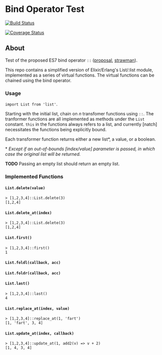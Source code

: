# Bind Operator Test

[![Build Status](https://semaphoreci.com/api/v1/projects/c36ee1ae-c85d-447b-b358-864cc2ee5fdc/533839/badge.svg)](https://semaphoreci.com/dancouper/bind-operator-test)

[![Coverage Status](https://coveralls.io/repos/DanCouper/bind-operator-test/badge.svg?branch=master&service=github)](https://coveralls.io/github/DanCouper/bind-operator-test?branch=master)

## About

Test of the proposed ES7 bind operator `::` ([proposal](https://github.com/zenparsing/es-function-bind), [strawman](http://wiki.ecmascript.org/doku.php?id=strawman:bind_operator)).

This repo contains a simplified version of Elixir/Erlang's List/:list module, implemented as a series of virtual functions. The virtual functions can be chained using the bind operator.

### Usage

`import List from 'list'`.

Starting with the initial list, chain on *n* transfomer functions using `::`.
The tranformer functions are all implemented as methods under the `List` constant. `this` in the functions always refers to a list, and currently [natch] necessitates the functions being explicitly bound.

Each transformer function returns either a new list*, a value, or a boolean.

\* *Except if an out-of-bounds [index/value] parameter is passed, in which case the original list will be returned.*

**TODO** Passing an empty list should return an empty list.

### Implemented Functions

#### `List.delete(value)`

```
> [1,2,3,4]::List.delete(3)
[1,2,4]
```

#### `List.delete_at(index)`

```
> [1,2,3,4]::List.delete(3)
[1,2,4]
```

#### `List.first()`

```
> [1,2,3,4]::first()
1
```

#### `List.foldl(callback, acc)`
#### `List.foldr(callback, acc)`

#### `List.last()`

```
> [1,2,3,4]::last()
4
```

#### `List.replace_at(index, value)`

```
> [1,2,3,4]::replace_at(1, 'fart')
[1, 'fart', 3, 4]
```

#### `List.update_at(index, callback)`

```
> [1,2,3,4]::update_at(1, add2(v) => v + 2)
[1, 4, 3, 4]
```
